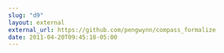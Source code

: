 ```yaml
---
slug: "d9"
layout: external
external_url: https://github.com/pengwynn/compass_formalize
date: 2011-04-20T09:45:18-05:00
---
```

